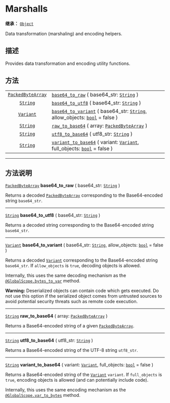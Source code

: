 <!-- ⚠ 请勿编辑本文件 ⚠ -->
<!-- 本文档使用脚本从 WeDot 引擎源码仓库生成。 -->
<!-- 生成脚本：https://github.com/WeDot-Engine/WeDot/tree/4.3/doc/tools/make_md.py； -->
<!-- 原文件：https://github.com/WeDot-Engine/WeDot/tree/4.3/doc/classes/Marshalls.xml。 -->

<div id="_class_marshalls"></div>

# Marshalls

**继承：** [`Object`](class_object.md)

Data transformation (marshaling) and encoding helpers.

## 描述

Provides data transformation and encoding utility functions.

## 方法

|||
|:-:|:--|
| [`PackedByteArray`](class_packedbytearray.md) | [`base64_to_raw`](class_marshallsmd#class_marshalls_method_base64_to_raw) ( base64_str: [`String`](class_string.md) )                                                         |
| [`String`](class_string.md)                   | [`base64_to_utf8`](class_marshallsmd#class_marshalls_method_base64_to_utf8) ( base64_str: [`String`](class_string.md) )                                                       |
| [`Variant`](class_variant.md)                 | [`base64_to_variant`](class_marshallsmd#class_marshalls_method_base64_to_variant) ( base64_str: [`String`](class_string.md), allow_objects: [`bool`](class_bool.md) = false ) |
| [`String`](class_string.md)                   | [`raw_to_base64`](class_marshallsmd#class_marshalls_method_raw_to_base64) ( array: [`PackedByteArray`](class_packedbytearray.md) )                                            |
| [`String`](class_string.md)                   | [`utf8_to_base64`](class_marshallsmd#class_marshalls_method_utf8_to_base64) ( utf8_str: [`String`](class_string.md) )                                                         |
| [`String`](class_string.md)                   | [`variant_to_base64`](class_marshallsmd#class_marshalls_method_variant_to_base64) ( variant: [`Variant`](class_variant.md), full_objects: [`bool`](class_bool.md) = false )   |

<!-- rst-class:: classref-section-separator -->

---

## 方法说明

<div id="_class_marshalls_method_base64_to_raw"></div>

[`PackedByteArray`](class_packedbytearray.md) **base64_to_raw** ( base64_str: [`String`](class_string.md) )<div id="class_marshalls_method_base64_to_raw"></div>

Returns a decoded [`PackedByteArray`](class_packedbytearray.md) corresponding to the Base64-encoded string `base64_str`.

<!-- rst-class:: classref-item-separator -->

---

<div id="_class_marshalls_method_base64_to_utf8"></div>

[`String`](class_string.md) **base64_to_utf8** ( base64_str: [`String`](class_string.md) )<div id="class_marshalls_method_base64_to_utf8"></div>

Returns a decoded string corresponding to the Base64-encoded string `base64_str`.

<!-- rst-class:: classref-item-separator -->

---

<div id="_class_marshalls_method_base64_to_variant"></div>

[`Variant`](class_variant.md) **base64_to_variant** ( base64_str: [`String`](class_string.md), allow_objects: [`bool`](class_bool.md) = false )<div id="class_marshalls_method_base64_to_variant"></div>

Returns a decoded [`Variant`](class_variant.md) corresponding to the Base64-encoded string `base64_str`. If `allow_objects` is `true`, decoding objects is allowed.

Internally, this uses the same decoding mechanism as the [`@GlobalScope.bytes_to_var`](#class_@globalscope_method_bytes_to_var) method.

 **Warning:** Deserialized objects can contain code which gets executed. Do not use this option if the serialized object comes from untrusted sources to avoid potential security threats such as remote code execution.

<!-- rst-class:: classref-item-separator -->

---

<div id="_class_marshalls_method_raw_to_base64"></div>

[`String`](class_string.md) **raw_to_base64** ( array: [`PackedByteArray`](class_packedbytearray.md) )<div id="class_marshalls_method_raw_to_base64"></div>

Returns a Base64-encoded string of a given [`PackedByteArray`](class_packedbytearray.md).

<!-- rst-class:: classref-item-separator -->

---

<div id="_class_marshalls_method_utf8_to_base64"></div>

[`String`](class_string.md) **utf8_to_base64** ( utf8_str: [`String`](class_string.md) )<div id="class_marshalls_method_utf8_to_base64"></div>

Returns a Base64-encoded string of the UTF-8 string `utf8_str`.

<!-- rst-class:: classref-item-separator -->

---

<div id="_class_marshalls_method_variant_to_base64"></div>

[`String`](class_string.md) **variant_to_base64** ( variant: [`Variant`](class_variant.md), full_objects: [`bool`](class_bool.md) = false )<div id="class_marshalls_method_variant_to_base64"></div>

Returns a Base64-encoded string of the [`Variant`](class_variant.md) `variant`. If `full_objects` is `true`, encoding objects is allowed (and can potentially include code).

Internally, this uses the same encoding mechanism as the [`@GlobalScope.var_to_bytes`](#class_@globalscope_method_var_to_bytes) method.

[^virtual]: 本方法通常需要用户覆盖才能生效。
[^const]: 本方法无副作用，不会修改该实例的任何成员变量。
[^vararg]: 本方法除了能接受在此处描述的参数外，还能够继续接受任意数量的参数。
[^constructor]: 本方法用于构造某个类型。
[^static]: 调用本方法无需实例，可直接使用类名进行调用。
[^operator]: 本方法描述的是使用本类型作为左操作数的有效运算符。
[^bitfield]: 这个值是由下列位标志构成位掩码的整数。
[^void]: 无返回值。
